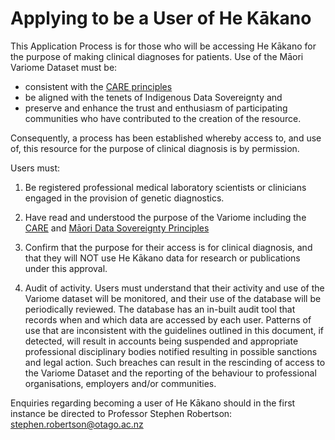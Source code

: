 # Applying to be a User of He Kākano

This Application Process is for those who will be accessing He Kākano for the purpose of making clinical diagnoses for patients. Use of the Māori Variome Dataset must be:

- consistent with the [CARE principles](https://www.gida-global.org/care)
- be aligned with the tenets of Indigenous Data Sovereignty and
- preserve and enhance the trust and enthusiasm of participating communities who have contributed to the creation of the resource.

Consequently, a process has been established whereby access to, and use of, this resource for the purpose of clinical diagnosis is by permission.

Users must:

1. Be registered professional medical laboratory scientists or clinicians engaged in the provision of genetic diagnostics.

2. Have read and understood the purpose of the Variome including the [CARE](https://www.gida-global.org/care) and [Māori Data Sovereignty Principles](https://www.temanararaunga.maori.nz/tutohinga)

3. Confirm that the purpose for their access is for clinical diagnosis, and that they will NOT use He Kākano data for research or publications under this approval.

4. Audit of activity. Users must understand that their activity and use of the Variome dataset will be monitored, and their use of the database will be periodically reviewed. The database has an in-built audit tool that records when and which data are accessed by each user. Patterns of use that are inconsistent with the guidelines outlined in this document, if detected, will result in accounts being suspended and appropriate professional disciplinary bodies notified resulting in possible sanctions and legal action. Such breaches can result in the rescinding of access to the Variome Dataset and the reporting of the behaviour to professional organisations, employers and/or communities.

Enquiries regarding becoming a user of He Kākano should in the first instance be directed to Professor Stephen Robertson: [stephen.robertson@otago.ac.nz](mailto:stephen.robertson@otago.ac.nz)
